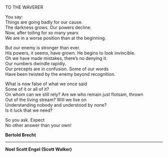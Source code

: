TO THE WAVERER  

You say:  
Things are going badly for our cause.  
The darkness grows. Our powers decline.  
Now, after toiling for so many years  
We are in a worse position than at the beginning.  
  
But our enemy is stronger than ever.  
His powers, it seems, have grown. He begins to look invincible.  
Oh we have made mistakes, there’s no denying it.  
Our numbers dwindle rapidly.  
Our precepts are in confusion. Some of our words  
Have been twisted by the enemy beyond recognition.  
  
What is now false of what we once said  
Some of it or all of it?  
On whom can we still rely? Are we who remain just flotsam, thrown  
Out of the living stream? Will we live on  
Understanding nobody and understood by none?  
Is it luck that we need?  
  
So you ask. Expect  
No other answer than your own!  

**Bertold Brecht**

- - -

**Noel Scott Engel (Scott Walker)**

